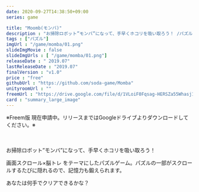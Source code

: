 ```yaml
---
date: 2020-09-27T14:38:50+09:00
series: game

title: "Moomb(モンバ)"
description : "お掃除ロボット”モンバ”になって、手早くホコリを吸い取ろう！ /パズル"
tags : ["パズル"]
imgUrl : "/game/momba/01.png"
slideImgMovie : false
slideImgUrls : [ "/game/momba/01.png"]
releaseDate : " 2019.07"
lastReleaseDate : "2019.07"
finalVersion : "v1.0"
price : "free"
githubUrl : "https://github.com/soda-game/Momba"
unityroomUrl : ""
freemUrl : "https://drive.google.com/file/d/1VLoiF0Fqsag-HERSZa55Whasj1Lf46Tn/view?usp=sharing"
card : "summary_large_image"
---
```

※Freem版 現在申請中。リリースまではGoogleドライブよりダウンロードしてください。※

　

お掃除ロボット”モンバ”になって、手早くホコリを吸い取ろう！

画面スクロール×脳トレ をテーマにしたパズルゲーム。パズルの一部がスクロールするたびに隠れるので、記憶力も鍛えられます。

あなたは何手でクリアできるかな？
